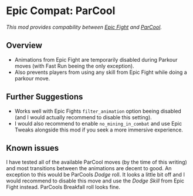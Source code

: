 # Epic Compat: ParCool

*This mod provides compability between [Epic Fight](https://www.curseforge.com/minecraft/mc-mods/epic-fight-mod) and [ParCool](https://www.curseforge.com/minecraft/mc-mods/parcool).*

## Overview

- Animations from Epic Fight are temporarily disabled during Parkour moves (with Fast Run beeing the only exception).
- Also prevents players from using any skill from Epic Fight while doing a parkour move.

## Further Suggestions

- Works well with Epic Fights `filter_animation` option beeing disabled (and I would actually recommend to disable this setting).
- I would also recommend to enable `no_mining_in_combat` and use Epic Tweaks alongside this mod if you seek a more immersive experience.

## Known issues

I have tested all of the available ParCool moves (by the time of this writing) and most transitions between the animations are decent to good. An exception to this would be ParCools *Dodge* roll. It looks a little bit off and I would recommend to disable this move and use the *Dodge Skill* from Epic Fight instead. ParCools Breakfall roll looks fine.
